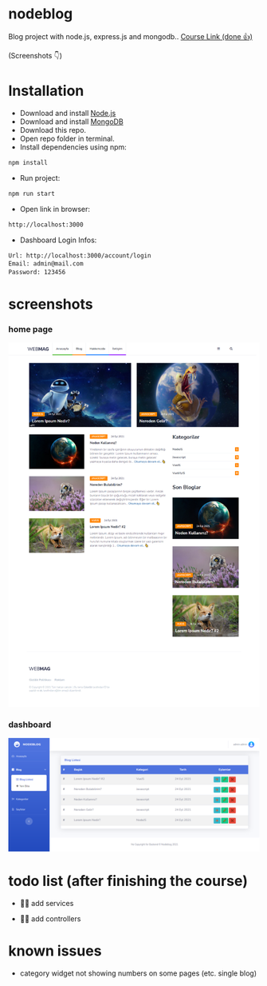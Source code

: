 # nodeblog

Blog project with node.js, express.js and mongodb..
[Course Link (done 👍)](https://www.youtube.com/watch?v=yR7tAOJC-8M&list=PL-Hkw4CrSVq8QPLj2UDB-GAtQvBaCBG4D)

(Screenshots 👇)

# Installation

- Download and install [Node.js](https://nodejs.org/en/)
- Download and install [MongoDB](https://www.mongodb.com/try/download/community)
- Download this repo.
- Open repo folder in terminal.
- Install dependencies using npm:

```bash
npm install
```

- Run project:

```bash
npm run start
```

- Open link in browser:

```bash
http://localhost:3000
```

- Dashboard Login Infos:

```bash
Url: http://localhost:3000/account/login
Email: admin@mail.com
Password: 123456
```

# screenshots
### home page
![homepage](https://raw.githubusercontent.com/sametkoyuncu/nodeblog/main/screenshots/homepage.png)
### dashboard
![dashboard](https://raw.githubusercontent.com/sametkoyuncu/nodeblog/main/screenshots/dashboard.png)

# todo list (after finishing the course)

- ☝🏻 add services

- ✌🏻 add controllers

# known issues

- category widget not showing numbers on some pages (etc. single blog)
